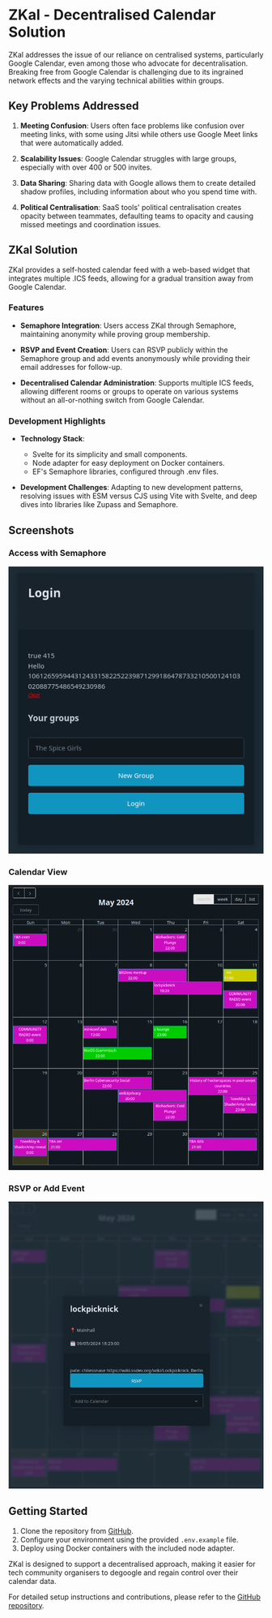 
# ZKal - Decentralised Calendar Solution

ZKal addresses the issue of our reliance on centralised systems, particularly Google Calendar, even among those who advocate for decentralisation. Breaking free from Google Calendar is challenging due to its ingrained network effects and the varying technical abilities within groups.

## Key Problems Addressed

1. **Meeting Confusion**: Users often face problems like confusion over meeting links, with some using Jitsi while others use Google Meet links that were automatically added.
   
2. **Scalability Issues**: Google Calendar struggles with large groups, especially with over 400 or 500 invites.
   
3. **Data Sharing**: Sharing data with Google allows them to create detailed shadow profiles, including information about who you spend time with.
   
4. **Political Centralisation**: SaaS tools' political centralisation creates opacity between teammates, defaulting teams to opacity and causing missed meetings and coordination issues.

## ZKal Solution

ZKal provides a self-hosted calendar feed with a web-based widget that integrates multiple .ICS feeds, allowing for a gradual transition away from Google Calendar.

### Features

- **Semaphore Integration**: Users access ZKal through Semaphore, maintaining anonymity while proving group membership.
  
- **RSVP and Event Creation**: Users can RSVP publicly within the Semaphore group and add events anonymously while providing their email addresses for follow-up.
  
- **Decentralised Calendar Administration**: Supports multiple ICS feeds, allowing different rooms or groups to operate on various systems without an all-or-nothing switch from Google Calendar.

### Development Highlights

- **Technology Stack**: 
  - Svelte for its simplicity and small components.
  - Node adapter for easy deployment on Docker containers.
  - EF's Semaphore libraries, configured through .env files.
  
- **Development Challenges**: Adapting to new development patterns, resolving issues with ESM versus CJS using Vite with Svelte, and deep dives into libraries like Zupass and Semaphore.

## Screenshots

### Access with Semaphore
![Access with Semaphore](screenshots/access-with-semaphore.png)

### Calendar View
![Calendar View](screenshots/calendar-screenshot.png)

### RSVP or Add Event
![RSVP or Add Event](screenshots/rsvp-or-add-screenshot.png)

## Getting Started

1. Clone the repository from [GitHub](https://github.com/voboda/zKal).
2. Configure your environment using the provided `.env.example` file.
3. Deploy using Docker containers with the included node adapter.

ZKal is designed to support a decentralised approach, making it easier for tech community organisers to degoogle and regain control over their calendar data.

For detailed setup instructions and contributions, please refer to the [GitHub repository](https://github.com/voboda/zKal).
```
